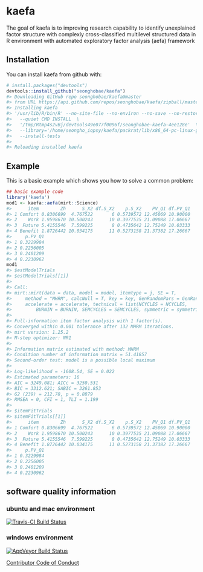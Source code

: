 
<!-- README.md is generated from README.Rmd. Please edit that file -->
<!-- run rmarkdown::render('README.Rmd', output_file = 'README.md', encoding = 'utf8') -->
kaefa
=====

The goal of kaefa is to improving research capability to identify unexplained factor structure with complexly cross-classified multilevel structured data in R environment with automated exploratory factor analysis (aefa) framework

Installation
------------

You can install kaefa from github with:

``` r
# install.packages("devtools")
devtools::install_github("seonghobae/kaefa")
#> Downloading GitHub repo seonghobae/kaefa@master
#> from URL https://api.github.com/repos/seonghobae/kaefa/zipball/master
#> Installing kaefa
#> '/usr/lib/R/bin/R' --no-site-file --no-environ --no-save --no-restore  \
#>   --quiet CMD INSTALL  \
#>   '/tmp/Rtmp4s2vBj/devtools49e077f0096f/seonghobae-kaefa-4ee128e'  \
#>   --library='/home/seongho_iopsy/kaefa/packrat/lib/x86_64-pc-linux-gnu/3.4.1'  \
#>   --install-tests
#> 
#> Reloading installed kaefa
```

Example
-------

This is a basic example which shows you how to solve a common problem:

``` r
## basic example code
library('kaefa')
mod1 <- kaefa::aefa(mirt::Science)
#>      item        Zh      S_X2 df.S_X2    p.S_X2    PV_Q1 df.PV_Q1
#> 1 Comfort 0.8306699  4.767522       6 0.5739572 12.45069 10.90000
#> 2    Work 1.9598670 10.500243      10 0.3977535 21.09088 17.06667
#> 3  Future 5.4155546  7.599225       8 0.4735642 12.75249 10.03333
#> 4 Benefit 1.8726442 10.034175      11 0.5273158 21.37382 17.26667
#>     p.PV_Q1
#> 1 0.3229984
#> 2 0.2256005
#> 3 0.2401209
#> 4 0.2230962
mod1
#> $estModelTrials
#> $estModelTrials[[1]]
#> 
#> Call:
#> mirt::mirt(data = data, model = model, itemtype = j, SE = T, 
#>     method = "MHRM", calcNull = T, key = key, GenRandomPars = GenRandomPars, 
#>     accelerate = accelerate, technical = list(NCYCLES = NCYCLES, 
#>         BURNIN = BURNIN, SEMCYCLES = SEMCYCLES, symmetric = symmetric))
#> 
#> Full-information item factor analysis with 1 factor(s).
#> Converged within 0.001 tolerance after 132 MHRM iterations.
#> mirt version: 1.25.2 
#> M-step optimizer: NR1 
#> 
#> Information matrix estimated with method: MHRM
#> Condition number of information matrix = 51.41857
#> Second-order test: model is a possible local maximum
#> 
#> Log-likelihood = -1608.54, SE = 0.022
#> Estimated parameters: 16 
#> AIC = 3249.081; AICc = 3250.531
#> BIC = 3312.621; SABIC = 3261.853
#> G2 (239) = 212.78, p = 0.8879
#> RMSEA = 0, CFI = 1, TLI = 1.199
#> 
#> $itemFitTrials
#> $itemFitTrials[[1]]
#>      item        Zh      S_X2 df.S_X2    p.S_X2    PV_Q1 df.PV_Q1
#> 1 Comfort 0.8306699  4.767522       6 0.5739572 12.45069 10.90000
#> 2    Work 1.9598670 10.500243      10 0.3977535 21.09088 17.06667
#> 3  Future 5.4155546  7.599225       8 0.4735642 12.75249 10.03333
#> 4 Benefit 1.8726442 10.034175      11 0.5273158 21.37382 17.26667
#>     p.PV_Q1
#> 1 0.3229984
#> 2 0.2256005
#> 3 0.2401209
#> 4 0.2230962
```

software quality information
----------------------------

### ubuntu and mac environment

[![Travis-CI Build Status](https://travis-ci.org/seonghobae/kaefa.svg?branch=master)](https://travis-ci.org/seonghobae/kaefa)

### windows environment

[![AppVeyor Build Status](https://ci.appveyor.com/api/projects/status/github/seonghobae/kaefa?branch=master&svg=true)](https://ci.appveyor.com/project/seonghobae/kaefa)

<!-- ### code quality -->
<!-- [![Coverage Status](https://img.shields.io/codecov/c/github/seonghobae/kaefa/master.svg?maxAge=3600)](https://codecov.io/github/seonghobae/kaefa?branch=master) -->
[Contributor Code of Conduct](CONDUCT.md)

